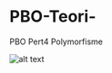 # PBO-Teori-
PBO Pert4 Polymorfisme

![alt text](https://drive.google.com/drive/folders/1KpkNj8vS9F1pOpXKwEmmDu5r8ysNAOLI?hl=id?raw=true)
